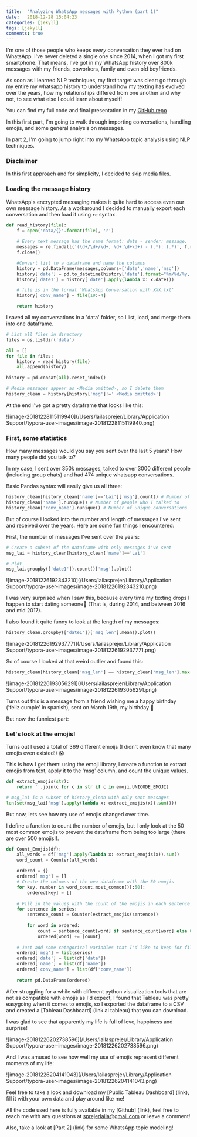```yaml
---
title:  "Analyzing WhatsApp messages with Python (part 1)"
date:   2018-12-28 15:04:23
categories: [jekyll]
tags: [jekyll]
comments: true
---
```

I'm one of those people who keeps *every* conversation they ever had on WhatsApp. I've never deleted a single one since 2014, when I got my first smartphone. That means, I've got in my WhatsApp history over 800k messages with my friends, coworkers, family and even old boyfriends. 

As soon as I learned NLP techniques, my first target was clear: go through my entire my whatsapp history to understand how my texting has evolved over the years, how my relationships differed from one another and why not, to see what else I could learn about myself! 

You can find my full code and final presentation in my [GitHub repo](https://github.com/sprejerlaila/whatsapp-me)

In this first part, I'm going to walk through importing conversations, handling emojis, and some general analysis on messages.

In part 2, I'm going to jump right into my WhatsApp topic analysis using NLP techniques.

### Disclaimer 

In this first approach and for simplicity, I decided to skip media files. 

### Loading the message history

WhatsApp's encrypted messaging makes it quite hard to access even our own message history. As a workaround I decided to manually export each conversation and then load it using `re` syntax.

```python
def read_history(file):
    f = open('data/{}'.format(file), 'r')
 
    # Every text message has the same format: date - sender: message. 
    messages = re.findall('(\d+/\d+/\d+, \d+:\d+\d+) - (.*): (.*)', f.read())
    f.close()

    #Convert list to a dataframe and name the columns
    history = pd.DataFrame(messages,columns=['date','name','msg'])
    history['date'] = pd.to_datetime(history['date'],format="%m/%d/%y, %H:%M")
    history['date1'] = history['date'].apply(lambda x: x.date())

    # file is in the format 'WhatsApp Conversation with XXX.txt'
    history['conv_name'] = file[19:-4]

    return history
```

I saved all my conversations in a 'data' folder, so I list, load, and merge them into one dataframe.

```python
# List all files in directory
files = os.listdir('data')

all = []
for file in files:
    history = read_history(file)
    all.append(history)
    
history = pd.concat(all).reset_index()

# Media messages appear as <Media omitted>, so I delete them
history_clean = history[history['msg']!=' <Media omitted>']
```

At the end I've got a pretty dataframe that looks like this:

![image-20181228115119940](/Users/lailasprejer/Library/Application Support/typora-user-images/image-20181228115119940.png)

### First, some statistics

How many messages would you say you sent over the last 5 years? How many people did you talk to? 

In my case, I sent over 350k messages, talked to over 3000 different people (including group chats) and had 474 unique whatsapp conversations.

Basic Pandas syntax will easily give us all three: 

```python
history_clean[history_clean['name']=='Lai']['msg'].count() # Number of messages sent
history_clean['name'].nunique() # Number of people who I talked to
history_clean['conv_name'].nunique() # Number of unique conversations
```

But of course I looked into the number and length of messages I've sent and received over the years. Here are some fun things I encountered:

First, the number of messages I've sent over the years:

```python
# Create a subset of the dataframe with only messages i've sent
msg_lai = history_clean[history_clean['name']=='Lai']

# Plot
msg_lai.groupby(['date1']).count()['msg'].plot()
```



![image-20181226192343210](/Users/lailasprejer/Library/Application Support/typora-user-images/image-20181226192343210.png)

I was very surprised when I saw this, because every time my texting drops I happen to start dating someone:see_no_evil: (That is, during 2014, and between 2016 and mid 2017).

I also found it quite funny to look at the length of my messages:

```python
history_clean.groupby(['date1'])['msg_len'].mean().plot()
```

![image-20181226192937771](/Users/lailasprejer/Library/Application Support/typora-user-images/image-20181226192937771.png)

So of course I looked at that weird outlier and found this:

```python
history_clean[history_clean['msg_len'] == history_clean['msg_len'].max()]['msg'].values
```

![image-20181226193056291](/Users/lailasprejer/Library/Application Support/typora-user-images/image-20181226193056291.png)

Turns out this is a message from a friend wishing me a happy birthday ('feliz cumple' in spanish), sent on March 19th, my birthday :slightly_smiling_face:

But now the funniest part:

### Let's look at the emojis!

Turns out I used a total of 369 different emoijs (I didn't even know that many emojis even existed!) :scream:

This is how I get them: using the emoji library, I create a function to extract emojis from text, apply it to the 'msg' column, and count the unique values. 

```python
def extract_emojis(str):
    return ''.join(c for c in str if c in emoji.UNICODE_EMOJI)

# msg_lai is a subset of history_clean with only sent messages
len(set(msg_lai['msg'].apply(lambda x: extract_emojis(x)).sum()))
```

But now, lets see how my use of emojis changed over time. 

I define a function to count the number of emojis, but I only look at the 50 most common emojis to prevent the dataframe from being too large (there are over 500 emojis!).

```python
def Count_Emojis(df):
    all_words = df['msg'].apply(lambda x: extract_emojis(x)).sum()
    word_count = Counter(all_words)
     
    ordered = {}
    ordered['msg'] = []
    # Create the columns of the new dataframe with the 50 emojis
    for key, number in word_count.most_common()[:50]:
        ordered[key] = []
    
    # Fill in the values with the count of the emojis in each sentence
    for sentence in series:
        sentence_count = Counter(extract_emojis(sentence))
        
        for word in ordered:
            count = sentence_count[word] if sentence_count[word] else 0
            ordered[word] += [count]
    
    # Just add some categorical variables that I'd like to keep for filtering purposes
    ordered['msg'] = list(series)
    ordered['date'] = list(df['date'])
    ordered['name'] = list(df['name'])
    ordered['conv_name'] = list(df['conv_name'])
    
    return pd.DataFrame(ordered)
```

After struggling for a while with different python visualization tools that are not as compatible with emojis as I'd expect, I found that Tableau was pretty easygoing when it comes to emojis, so I exported the dataframe to a CSV and created a [Tableau Dashboard] (link al tableau) that you can download.

I was glad to see that apparently my life is full of love, happiness and surprise! 

![image-20181226202738596](/Users/lailasprejer/Library/Application Support/typora-user-images/image-20181226202738596.png)



And I was amused to see how well my use of emojis represent different moments of my life:

![image-20181226204141043](/Users/lailasprejer/Library/Application Support/typora-user-images/image-20181226204141043.png)

Feel free to take a look and download my [Public Tableau Dashboard] (link), fill it with your own data and play around like me!  

All the code used here is fully available in my [Github] (link), feel free to reach me with any questions at sprejerlaila@gmail.com or leave a comment! 

Also, take a look at [Part 2] (link) for some WhatsApp topic modeling!

